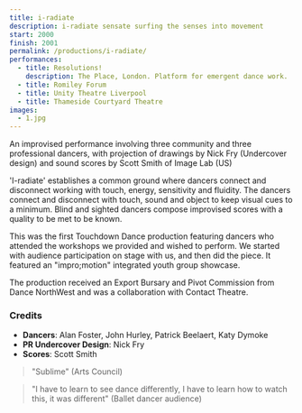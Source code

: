 ```yaml
---
title: i-radiate
description: i-radiate sensate surfing the senses into movement
start: 2000
finish: 2001
permalink: /productions/i-radiate/
performances:
  - title: Resolutions!
    description: The Place, London. Platform for emergent dance work.
  - title: Romiley Forum
  - title: Unity Theatre Liverpool
  - title: Thameside Courtyard Theatre
images:
  - 1.jpg
---
```


An improvised performance involving three community and three professional dancers, with projection of drawings by Nick Fry (Undercover design) and sound scores by Scott Smith of Image Lab (US)

'I-radiate' establishes a common ground where dancers connect and disconnect working with touch, energy, sensitivity and fluidity. The dancers connect and disconnect with touch, sound and object to keep visual cues to a minimum.  Blind and sighted dancers compose improvised scores with a quality to be met to be known.

This was the first Touchdown Dance production featuring dancers who attended the workshops we provided and wished to perform.  We started with audience participation on stage with us, and then did the piece. It featured an "impro;motion" integrated youth group showcase.

The production received an Export Bursary and Pivot Commission from Dance NorthWest and was a collaboration with Contact Theatre.

### Credits

 * **Dancers**: Alan Foster, John Hurley, Patrick Beelaert, Katy Dymoke
 * **PR Undercover Design**: Nick Fry
 * **Scores**: Scott Smith

> "Sublime" (Arts Council)  

> "I have to learn to see dance differently, I have to learn how to watch this, it was different" (Ballet dancer audience)
